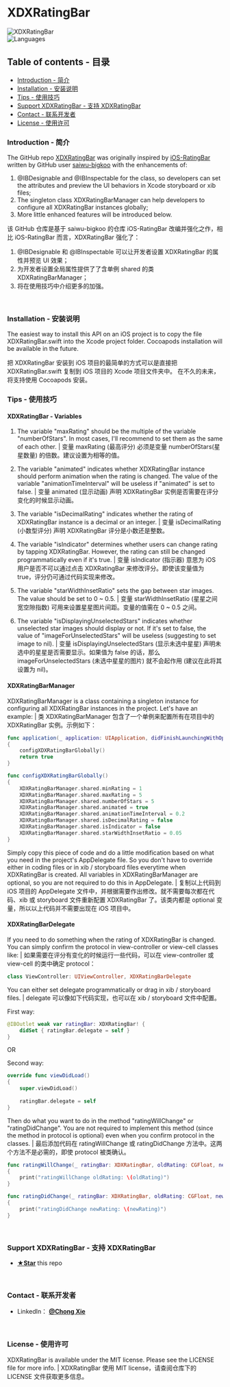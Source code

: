 # XDXRatingBar

![XDXRatingBar](https://github.com/6xieapplexia6/XDXResources/XDXRatingBar_intro.png)
<br/>
![Languages](https://img.shields.io/badge/language-swift%20|%20objc-FF69B4.svg?style=plastic)

## Table of contents - 目录
* [Introduction - 简介](#introduction)
* [Installation - 安装说明](#installation)
* [Tips - 使用技巧](#tips)
* [Support XDXRatingBar - 支持 XDXRatingBar](#support)
* [Contact - 联系开发者](#contact)
* [License - 使用许可](#license)

### <a id="introduction"></a>Introduction - 简介

The GitHub repo [XDXRatingBar](https://github.com/6xieapplexia6/XDXRatingBar) was originally inspired by [iOS-RatingBar](https://github.com/saiwu-bigkoo/iOS-RatingBar) written by GitHub user [saiwu-bigkoo](https://github.com/saiwu-bigkoo) with the enhancements of: 

1. @IBDesignable and @IBInspectable for the class, so developers can set the attributes and preview the UI behaviors in Xcode storyboard or xib files;
2. The singleton class XDXRatingBarManager can help developers to configure all XDXRatingBar instances globally;
3. More little enhanced features will be introduced below.

该 GitHub 仓库是基于 saiwu-bigkoo 的仓库 iOS-RatingBar 改编并强化之作，相比 iOS-RatingBar 而言，XDXRatingBar 强化了：

1. @IBDesignable 和 @IBInspectable 可以让开发者设置 XDXRatingBar 的属性并预览 UI 效果；
2. 为开发者设置全局属性提供了了含单例 shared 的类 XDXRatingBarManager；
3. 将在使用技巧中介绍更多的加强。
<br/>

### <a id="installation"></a>Installation - 安装说明
The easiest way to install this API on an iOS project is to copy the file XDXRatingBar.swift into the Xcode project folder.
Cocoapods installation will be available in the future.

把 XDXRatingBar 安装到 iOS 项目的最简单的方式可以是直接把 XDXRatingBar.swift 复制到 iOS 项目的 Xcode 项目文件夹中。
在不久的未来，将支持使用 Cocoapods 安装。
<br/>

### <a id="tips"></a>Tips - 使用技巧

#### XDXRatingBar - Variables

1. The variable "maxRating" should be the multiple of the variable "numberOfStars". In most cases, I'll recommend to set them as the same of each other. | 变量 maxRating (最高评分) 必须是变量 numberOfStars(星星数量) 的倍数。建议设置为相等的值。

2. The variable "animated" indicates whether XDXRatingBar instance should perform animation when the rating is changed. The value of the variable "animationTimeInterval" will be useless if "animated" is set to false. | 变量 animated (显示动画) 声明 XDXRatingBar 实例是否需要在评分变化的时候显示动画。

3. The variable "isDecimalRating" indicates whether the rating of XDXRatingBar instance is a decimal or an integer. | 变量 isDecimalRating (小数型评分) 声明 XDXRatingBar 评分是小数还是整数。

4. The variable "isIndicator" determines whether users can change rating by tapping XDXRatingBar. However, the rating can still be changed programmatically even if it's true. | 变量 isIndicator (指示器) 意思为 iOS 用户是否不可以通过点击 XDXRatingBar 来修改评分。即使该变量值为 true，评分仍可通过代码实现来修改。

5. The variable "starWidthInsetRatio" sets the gap between star images. The value should be set to 0 ~ 0.5. | 变量 starWidthInsetRatio (星星之间宽空隙指数) 可用来设置星星图片间距。变量的值需在 0 ~ 0.5 之间。

6. The variable "isDisplayingUnselectedStars" indicates whether unselected star images should display or not. If it's set to false, the value of "imageForUnselectedStars" will be useless (suggesting to set image to nil). | 变量 isDisplayingUnselectedStars (显示未选中星星) 声明未选中的星星是否需要显示。如果值为 false 的话，那么 imageForUnselectedStars (未选中星星的图片) 就不会起作用 (建议在此将其设置为 nil)。

#### XDXRatingBarManager

XDXRatingBarManager is a class containing a singleton instance for configuring all XDXRatingBar instances in the project. Let's have an example: | 类 XDXRatingBarManager 包含了一个单例来配置所有在项目中的 XDXRatingBar 实例。示例如下：

```swift
func application(_ application: UIApplication, didFinishLaunchingWithOptions launchOptions: [UIApplicationLaunchOptionsKey: Any]?) -> Bool 
{
    configXDXRatingBarGlobally()
    return true
}

func configXDXRatingBarGlobally()
{
    XDXRatingBarManager.shared.minRating = 1
    XDXRatingBarManager.shared.maxRating = 5
    XDXRatingBarManager.shared.numberOfStars = 5
    XDXRatingBarManager.shared.animated = true
    XDXRatingBarManager.shared.animationTimeInterval = 0.2
    XDXRatingBarManager.shared.isDecimalRating = false
    XDXRatingBarManager.shared.isIndicator = false
    XDXRatingBarManager.shared.starWidthInsetRatio = 0.05
}
```

Simply copy this piece of code and do a little modification based on what you need in the project's AppDelegate file. So you don't have to override either in coding files or in xib / storyboard files everytime when XDXRatingBar is created. All variables in XDXRatingBarManager are optional, so you are not required to do this in AppDelegate. | 复制以上代码到 iOS 项目的 AppDelegate 文件中，并根据需要作出修改。就不需要每次都在代码、xib 或 storyboard 文件重新配置 XDXRatingBar 了。该类内都是 optional 变量，所以以上代码并不需要出现在 iOS 项目中。

#### XDXRatingBarDelegate

If you need to do something when the rating of XDXRatingBar is changed. You can simply confirm the protocol in view-controller or view-cell classes like: | 如果需要在评分有变化的时候运行一些代码，可以在 view-controller 或 view-cell 的类中确定 protocol：

```swift
class ViewController: UIViewController, XDXRatingBarDelegate
```

You can either set delegate programmatically or drag in xib / storyboard files. | delegate 可以像如下代码实现，也可以在 xib / storyboard 文件中配置。

First way: 
```swift
@IBOutlet weak var ratingBar: XDXRatingBar! {
    didSet { ratingBar.delegate = self }
}
```

OR

Second way:
```swift
override func viewDidLoad()
{
    super.viewDidLoad()
        
    ratingBar.delegate = self
}
```

Then do what you want to do in the method "ratingWillChange" or "ratingDidChange". You are not required to implement this method (since the method in protocol is optional) even when you confirm protocol in the classes. | 最后添加代码在 ratingWillChange 或 ratingDidChange 方法中。这两个方法不是必需的，即使 protocol 被类确认。

```swift
func ratingWillChange(_ ratingBar: XDXRatingBar, oldRating: CGFloat, newRating: CGFloat)
{
    print("ratingWillChange oldRating: \(oldRating)")
}

func ratingDidChange(_ ratingBar: XDXRatingBar, oldRating: CGFloat, newRating: CGFloat)
{
    print("ratingDidChange newRating: \(newRating)")
}
```

<br/>

### <a id="support"></a>Support XDXRatingBar - 支持 XDXRatingBar
* [**★Star**](#) this repo 
<br/>

### <a id="contact"></a>Contact - 联系开发者
* LinkedIn： [**@Chong Xie**](https://www.linkedin.com/in/chongx)
<br/>

### License - 使用许可
XDXRatingBar is available under the MIT license. Please see the LICENSE file for more info. | XDXRatingBar 使用 MIT license，请查阅仓库下的 LICENSE 文件获取更多信息。
